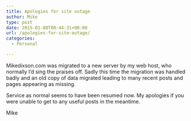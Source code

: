 ```yaml
---
title: Apologies for site outage
author: Mike
type: post
date: 2015-01-08T00:44:31+00:00
url: /apologies-for-site-outage/
categories:
  - Personal

---
```

Mikedixson.com was migrated to a new server by my web host, who normally I&#8217;d sing the praises off. Sadly this time the migration was handled badly and an old copy of data migrated leading to many recent posts and pages appearing as missing. 

Service as normal seems to have been resumed now. My apologies if you were unable to get to any useful posts in the meantime. 

Mike